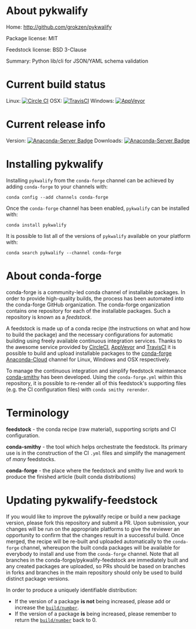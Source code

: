 About pykwalify
===============

Home: http://github.com/grokzen/pykwalify

Package license: MIT

Feedstock license: BSD 3-Clause

Summary: Python lib/cli for JSON/YAML schema validation



Current build status
====================

Linux: [![Circle CI](https://circleci.com/gh/conda-forge/pykwalify-feedstock.svg?style=shield)](https://circleci.com/gh/conda-forge/pykwalify-feedstock)
OSX: [![TravisCI](https://travis-ci.org/conda-forge/pykwalify-feedstock.svg?branch=master)](https://travis-ci.org/conda-forge/pykwalify-feedstock)
Windows: [![AppVeyor](https://ci.appveyor.com/api/projects/status/github/conda-forge/pykwalify-feedstock?svg=True)](https://ci.appveyor.com/project/conda-forge/pykwalify-feedstock/branch/master)

Current release info
====================
Version: [![Anaconda-Server Badge](https://anaconda.org/conda-forge/pykwalify/badges/version.svg)](https://anaconda.org/conda-forge/pykwalify)
Downloads: [![Anaconda-Server Badge](https://anaconda.org/conda-forge/pykwalify/badges/downloads.svg)](https://anaconda.org/conda-forge/pykwalify)

Installing pykwalify
====================

Installing `pykwalify` from the `conda-forge` channel can be achieved by adding `conda-forge` to your channels with:

```
conda config --add channels conda-forge
```

Once the `conda-forge` channel has been enabled, `pykwalify` can be installed with:

```
conda install pykwalify
```

It is possible to list all of the versions of `pykwalify` available on your platform with:

```
conda search pykwalify --channel conda-forge
```


About conda-forge
=================

conda-forge is a community-led conda channel of installable packages.
In order to provide high-quality builds, the process has been automated into the
conda-forge GitHub organization. The conda-forge organization contains one repository
for each of the installable packages. Such a repository is known as a *feedstock*.

A feedstock is made up of a conda recipe (the instructions on what and how to build
the package) and the necessary configurations for automatic building using freely
available continuous integration services. Thanks to the awesome service provided by
[CircleCI](https://circleci.com/), [AppVeyor](http://www.appveyor.com/)
and [TravisCI](https://travis-ci.org/) it is possible to build and upload installable
packages to the [conda-forge](https://anaconda.org/conda-forge)
[Anaconda-Cloud](http://docs.anaconda.org/) channel for Linux, Windows and OSX respectively.

To manage the continuous integration and simplify feedstock maintenance
[conda-smithy](http://github.com/conda-forge/conda-smithy) has been developed.
Using the ``conda-forge.yml`` within this repository, it is possible to re-render all of
this feedstock's supporting files (e.g. the CI configuration files) with ``conda smithy rerender``.


Terminology
===========

**feedstock** - the conda recipe (raw material), supporting scripts and CI configuration.

**conda-smithy** - the tool which helps orchestrate the feedstock.
                   Its primary use is in the construction of the CI ``.yml`` files
                   and simplify the management of *many* feedstocks.

**conda-forge** - the place where the feedstock and smithy live and work to
                  produce the finished article (built conda distributions)


Updating pykwalify-feedstock
============================

If you would like to improve the pykwalify recipe or build a new
package version, please fork this repository and submit a PR. Upon submission,
your changes will be run on the appropriate platforms to give the reviewer an
opportunity to confirm that the changes result in a successful build. Once
merged, the recipe will be re-built and uploaded automatically to the
`conda-forge` channel, whereupon the built conda packages will be available for
everybody to install and use from the `conda-forge` channel.
Note that all branches in the conda-forge/pykwalify-feedstock are
immediately built and any created packages are uploaded, so PRs should be based
on branches in forks and branches in the main repository should only be used to
build distinct package versions.

In order to produce a uniquely identifiable distribution:
 * If the version of a package **is not** being increased, please add or increase
   the [``build/number``](http://conda.pydata.org/docs/building/meta-yaml.html#build-number-and-string).
 * If the version of a package **is** being increased, please remember to return
   the [``build/number``](http://conda.pydata.org/docs/building/meta-yaml.html#build-number-and-string)
   back to 0.
